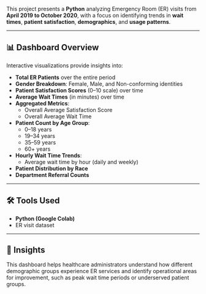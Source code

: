 This project presents a **Python** analyzing Emergency Room (ER) visits from **April 2019 to October 2020**, with a focus on identifying trends in **wait times**, **patient satisfaction**, **demographics**, and **usage patterns**.

---

## 📊 Dashboard Overview

Interactive visualizations provide insights into:

- **Total ER Patients** over the entire period
- **Gender Breakdown**: Female, Male, and Non-conforming identities
- **Patient Satisfaction Scores** (0–10 scale) over time
- **Average Wait Times** (in minutes) over time
- **Aggregated Metrics**:
  - Overall Average Satisfaction Score
  - Overall Average Wait Time
- **Patient Count by Age Group**:
  - 0–18 years
  - 19–34 years
  - 35–59 years
  - 60+ years
- **Hourly Wait Time Trends**:
  - Average wait time by hour (daily and weekly)
- **Patient Distribution by Race**
- **Department Referral Counts**

---

## 🛠️ Tools Used

- **Python (Google Colab)**
- ER visit dataset

---

## 📌 Insights

This dashboard helps healthcare administrators understand how different demographic groups experience ER services and identify operational areas for improvement, such as peak wait time periods or underserved patient groups.
